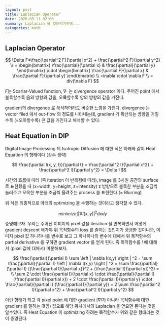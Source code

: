 ```yaml
---
layout: post
title: Laplacian Operator
date: 2020-03-11 02:00
summary: Laplacian 을 잊어먹기전에...
categories: math
---
```


## Laplacian Operator

$$
\Delta F=\frac{\partial^2 F}{\partial x^2} + \frac{\partial^2 F}{\partial y^2} \\
= \begin{bmatrix} \frac{\partial}{\partial x} & \frac{\partial}{\partial y} \end{bmatrix} \cdot \begin{bmatrix} \frac{\partial F}{\partial x} & \frac{\partial F}{\partial y} \end{bmatrix} \\ 
=\nabla \cdot \nabla F \\
= div(\nabla F)
$$

$F$는 Scarlar-Valued function, $\nabla \cdot$ 는 divergence operator 이다.
주어진 point 에서 볼록할수록 음의 방향의 값을, 오목할수록 양의 방향의 값을 가진다.

gradient의 divergence 로 해석하더라도 비슷한 느낌을 가진다. divergence 는 vector filed 에서 out-flow 의 정도를 나타내는데, gradient 가 확산되는 방향을 가질수록 (=오목할수록) 큰 값을 가진다고 해석할 수 있다.

## Heat Equation in DIP

Digital Image Processing 의 Isotropic Diffusion 에 대한 식은 아래와 같이 Heat Equation 의 형태이다 (상수 생략)

$$
\frac{\partial I(x, y, t)}{\partial t} = \frac{\partial^2 I}{\partial x^2} + \frac{\partial^2 I}{\partial y^2} = \Delta I
$$

시간의 흐름에 따라 (즉 iteration 이 반복됨에 따라), image 를 3차원 공간의 surface 로 표현했을 때 (x=width, y=height, z=intensity) z 방향으로 볼록한 부분을 조금씩 눌러주고 오목한 부분을 조금씩 올려주는 process 를 표현한다.(= Blurring)

위 식은 최종적으로 아래의 optimizing 을 수행하는 것이라고 생각할 수 있다.

$$
minimize \int \left | \nabla I(x,y) \right | ^2 dxdy
$$

증명해보자. 우리는 주어진 이미지의 pixel 값을 iteration 을 반복하면서 어떻게 gradient descent 해가야 위 목적함수의 loss 를 줄이는 것인지가 궁금한 것이니깐,  이미지 pixel 값 하나하나를 변수로 보고 그 하나하나의 변수에 대해서 위 목적함수의 partial derivative 를 구하면 gradient vector 를 얻게 된다. 즉 목적함수를 $I$ 에 대해서 (pixel 값에 대해서) 미분해보자.

$$
\frac{\partial}{\partial I} \sum \left | \nabla I(x,y) \right | ^2 = 
\sum \frac{\partial}{\partial I} \left | \nabla I(x,y) \right | ^2 = 
\sum \frac{\partial}{\partial I} ((\frac{\partial I}{\partial x})^2 + (\frac{\partial I}{\partial y})^2) = \\
\sum 2 \cdot \frac{\partial I}{\partial x} \cdot \frac{\partial}{\partial I} (\frac{\partial I}{\partial x})  + 2 \cdot \frac{\partial I}{\partial y} \cdot \frac{\partial}{\partial I} (\frac{\partial I}{\partial y}) =
2 \sum \frac{\partial^2 I}{\partial x^2} + \frac{\partial^2 I}{\partial y^2}
$$

이런 형태가 되고 각 pixel point 에 대한 gradient ($\nabla I$가 아니라 목적함수에 대한 gradient 를 말하는 것임) 값으로 해당 위치에서의 Laplacian 을 얻으면 된다는 것을 알수있다. 즉 Heat Equation 이 optimizing 하려는 목적함수가 위와 같은 형태라는 것이 증명된다.

